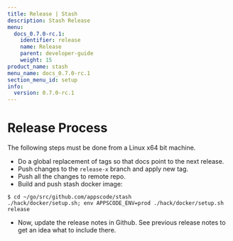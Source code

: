 ```yaml
---
title: Release | Stash
description: Stash Release
menu:
  docs_0.7.0-rc.1:
    identifier: release
    name: Release
    parent: developer-guide
    weight: 15
product_name: stash
menu_name: docs_0.7.0-rc.1
section_menu_id: setup
info:
  version: 0.7.0-rc.1
---
```


# Release Process

The following steps must be done from a Linux x64 bit machine.

- Do a global replacement of tags so that docs point to the next release.
- Push changes to the `release-x` branch and apply new tag.
- Push all the changes to remote repo.
- Build and push stash docker image:
```console
$ cd ~/go/src/github.com/appscode/stash
./hack/docker/setup.sh; env APPSCODE_ENV=prod ./hack/docker/setup.sh release
```

- Now, update the release notes in Github. See previous release notes to get an idea what to include there.
